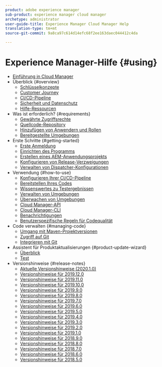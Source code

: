 ```yaml
---
product: adobe experience manager
sub-product: experience manager cloud manager
archetype: administrator
user-guide-title: Experience Manager Cloud Manager Help
translation-type: tm+mt
source-git-commit: 9a8ca97c614d14efc68f2ee163daec044412c4da

---
```



# Experience Manager-Hilfe {#using}

+ [Einführung in Cloud Manager](introduction-to-cloud-manager.md)
+ Überblick {#overview}
   + [Schlüsselkonzepte](key-concepts.md)
   + [Customer Journey](customer-journey.md)
   + [CI/CD-Pipeline](ci-cd-pipeline.md)
   + [Sicherheit und Datenschutz](security-and-privacy.md)
   + [Hilfe-Ressourcen](help-resources.md)
+ Was ist erforderlich? {#requirements}
   + [Gewährte Zugriffsrechte](access-rights-granted.md)
   + [Quellcode-Repository](source-code-repository.md)
   + [Hinzufügen von Anwendern und Rollen](setting-up-users-and-roles.md)
   + [Bereitgestellte Umgebungen](environments-provisioned.md)
+ Erste Schritte {#getting-started}
   + [Erste Anmeldung](first-time-login.md)
   + [Einrichten des Programms ](setting-up-program.md)
   + [Erstellen eines AEM-Anwendungsprojekts](create-an-application-project.md)
   + [Konfigurieren von Release-Verzweigungen](configure-your-release-branches.md)
   + [Verwalten von Dispatcher-Konfigurationen](dispatcher-configurations.md)
+ Verwendung {#how-to-use}
   + [Konfigurieren Ihrer CI/CD-Pipeline](configuring-pipeline.md)
   + [Bereitstellen Ihres Codes](deploying-code.md)
   + [Wissenswertes zu Testergebnissen](understand-your-test-results.md)
   + [Verwalten von Umgebungen](manage-your-environment.md)
   + [Überwachen von Umgebungen](monitor-your-environments.md)
   + [Cloud Manager-API](https://www.adobe.io/apis/experiencecloud/cloud-manager/docs.html)
   + [Cloud Manager-CLI](https://github.com/adobe/aio-cli-plugin-cloudmanager/blob/master/README.md)
   + [Benachrichtigungen](notifications.md)
   + [Benutzerspezifische Regeln für Codequalität](custom-code-quality-rules.md)
+ Code verwalten {#managing-code}
   + [Umgang mit Maven-Projektversionen](activating-maven-project.md)
   + [Zugriff auf Git](accessing-git.md)
   + [Integrieren mit Git](setup-cloud-manager-git-integration.md)
+ Assistent für Produktaktualisierungen {#product-update-wizard}
   + [Überblick](overview-productupdate-wizard.md)
   + [Test](evaluation.md)
+ Versionshinweise {#release-notes}
   + [Aktuelle Versionshinweise (2020.1.0)](release-notes-current.md)
   + [Versionshinweise für 2019.12.0](release-notes-2019-12-0.md)
   + [Versionshinweise für 2019.11.0](release-notes-2019-11-0.md)
   + [Versionshinweise für 2019.10.0](release-notes-2019-10-0.md)
   + [Versionshinweise für 2019.9.0](release-notes-2019-9-0.md)
   + [Versionshinweise für 2019.8.0](release-notes-2019-8-0.md)
   + [Versionshinweise für 2019.7.0](release-notes-2019-7-0.md)
   + [Versionshinweise für 2019.6.0](release-notes-2019-6-0.md)
   + [Versionshinweise für 2019.5.0](release-notes-2019-5-0.md)
   + [Versionshinweise für 2019.4.0](release-notes-2019-4-0.md)
   + [Versionshinweise für 2019.3.0](release-notes-2019-3-0.md)
   + [Versionshinweise für 2019.2.0](release-notes-2019-2-0.md)
   + [Versionshinweise für 2019.1.0](release-notes-2019-1-0.md)
   + [Versionshinweise für 2018.9.0](release-notes-2018-9-0.md)
   + [Versionshinweise für 2018.8.0](release-notes-2018-8-0.md)
   + [Versionshinweise für 2018.7.0](release-notes-2018-7-0.md)
   + [Versionshinweise für 2018.6.0](release-notes-2018-6-0.md)
   + [Versionshinweise für 2018.5.0](release-notes-2018-5-0.md)
